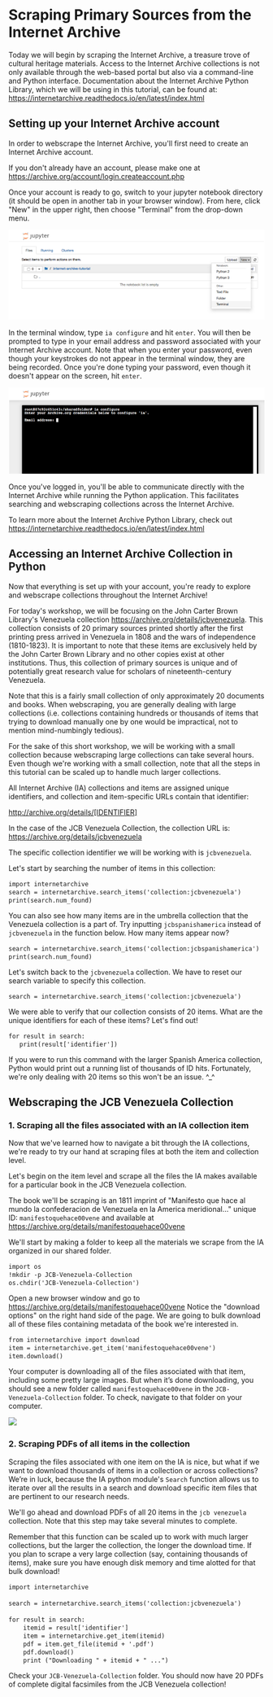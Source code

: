 
# Scraping Primary Sources from the Internet Archive

Today we will begin by scraping the Internet Archive, a treasure trove of cultural heritage materials. Access to the Internet Archive collections is not only available through the web-based portal but also via a command-line and Python interface. Documentation about the Internet Archive Python Library, which we will be using in this tutorial, can be found at: https://internetarchive.readthedocs.io/en/latest/index.html

## Setting up your Internet Archive account

In order to webscrape the Internet Archive, you'll first need to create an Internet Archive account.

If you don't already have an account, please make one at https://archive.org/account/login.createaccount.php

Once your account is ready to go, switch to your jupyter notebook directory (it should be open in another tab in your browser window). From here, click "New" in the upper right, then choose "Terminal" from the drop-down menu.

![](/images/image-3.png)

In the terminal window, type `ia configure` and hit `enter`. You will then be prompted to type in your email address and password associated with your Internet Archive account. Note that when you enter your password, even though your keystrokes do not appear in the terminal window, they are being recorded. Once you're done typing your password, even though it doesn't appear on the screen, hit `enter`.

![](/images/image-4.png)

Once you've logged in, you'll be able to communicate directly with the Internet Archive while running the Python application. This facilitates searching and webscraping collections across the Internet Archive. 

To learn more about the Internet Archive Python Library, check out https://internetarchive.readthedocs.io/en/latest/index.html

## Accessing an Internet Archive Collection in Python

Now that everything is set up with your account, you're ready to explore and webscrape collections throughout the Internet Archive!

For today's workshop, we will be focusing on the John Carter Brown Library's Venezuela collection https://archive.org/details/jcbvenezuela. This collection consists of 20 primary sources printed shortly after the first printing press arrived in Venezuela in 1808 and the wars of independence (1810-1823). It is important to note that these items are exclusively held by the John Carter Brown Library and no other copies exist at other institutions. Thus, this collection of primary sources is unique and of potentially great research value for scholars of nineteenth-century Venezuela.

Note that this is a fairly small collection of only approximately 20 documents and books. 
When webscraping, you are generally dealing with large collections (i.e. collections containing hundreds or thousands of items that trying to download manually one by one would be impractical, not to mention mind-numbingly tedious). 

For the sake of this short workshop, we will be working with a small collection because webscraping large collections can take several hours. Even though we're working with a small collection, note that all the steps in this tutorial can be scaled up to handle much larger collections.

All Internet Archive (IA) collections and items are assigned unique identifiers, and collection and item-specific URLs contain that identifier:

http://archive.org/details/[IDENTIFIER]


In the case of the JCB Venezuela Collection, the collection URL is: https://archive.org/details/jcbvenezuela

The specific collection identifier we will be working with is `jcbvenezuela`.


Let's start by searching the number of items in this collection:


```
import internetarchive
search = internetarchive.search_items('collection:jcbvenezuela')
print(search.num_found)
```

You can also see how many items are in the umbrella collection that the Venezuela collection is a part of. Try inputting `jcbspanishamerica` instead of `jcbvenezuela` in the function below. How many items appear now?



```
search = internetarchive.search_items('collection:jcbspanishamerica')
print(search.num_found)
```

Let's switch back to the `jcbvenezuela` collection. We have to reset our search variable to specify this collection.



```
search = internetarchive.search_items('collection:jcbvenezuela')
```

We were able to verify that our collection consists of 20 items. What are the unique identifiers for each of these items? Let's find out!


```
for result in search:
   print(result['identifier'])
```

If you were to run this command with the larger Spanish America collection, Python would print out a running list of thousands of ID hits. Fortunately, we're only dealing with 20 items so this won't be an issue. ^_^

## Webscraping the JCB Venezuela Collection

### 1. Scraping all the files associated with an IA collection item

Now that we've learned how to navigate a bit through the IA collections, we're ready to try our hand at scraping files at both the item and collection level. 

Let's begin on the item level and scrape all the files the IA makes available for a particular book in the JCB Venezuela collection. 

The book we'll be scraping is an 1811 imprint of "Manifesto que hace al mundo la confederacion de Venezuela en la America meridional..." unique ID: `manifestoquehace00vene` and available at https://archive.org/details/manifestoquehace00vene

We'll start by making a folder to keep all the materials we scrape from the IA organized in our shared folder.


```
import os
!mkdir -p JCB-Venezuela-Collection
os.chdir('JCB-Venezuela-Collection')
```

Open a new browser window and go to https://archive.org/details/manifestoquehace00vene Notice the "download options" on the right hand side of the page. We are going to bulk download all of these files containing metadata of the book we're interested in.


```
from internetarchive import download
item = internetarchive.get_item('manifestoquehace00vene')
item.download()
```

Your computer is downloading all of the files associated with that item, including some pretty large images. But when it’s done downloading, you should see a new folder called `manifestoquehace00vene` in the `JCB-Venezuela-Collection` folder. To check, navigate to that folder on your computer. 

![](/image/image-5.png)

### 2. Scraping PDFs of all items in the collection

Scraping the files associated with one item on the IA is nice, but what if we want to download thousands of items in a collection or across collections? We’re in luck, because the IA python module's `Search` function allows us to iterate over all the results in a search and download specific item files that are pertinent to our research needs.

We'll go ahead and download PDFs of all 20 items in the `jcb venezuela` collection. Note that this step may take several minutes to complete.

Remember that this function can be scaled up to work with much larger collections, but the larger the collection, the longer the download time. If you plan to scrape a very large collection (say, containing thousands of items), make sure you have enough disk memory and time alotted for that bulk download!



```
import internetarchive 

search = internetarchive.search_items('collection:jcbvenezuela')

for result in search:
    itemid = result['identifier']
    item = internetarchive.get_item(itemid)
    pdf = item.get_file(itemid + '.pdf')
    pdf.download()
    print ("Downloading " + itemid + " ...")
```

Check your `JCB-Venezuela-Collection` folder. You should now have 20 PDFs of complete digital facsimiles from the JCB Venezuela collection!
